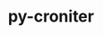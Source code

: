---
title: "py-croniter"
layout: cache
categories: [package, v0.21.2]
meta: {"versions": ["1.3.8"], "compilers": ["apple-clang@=15.0.0"], "oss": ["ventura"], "platforms": ["darwin"], "targets": ["aarch64"], "stacks": ["ml-darwin-aarch64-mps", "root"], "num_specs": 1, "num_specs_by_stack": {"root": 1, "ml-darwin-aarch64-mps": 1}}
spec_details: [{"hash": "gcraf2fuczc7tjmrd5bzmq2kuma7mqsn", "compiler": "apple-clang@=15.0.0", "versions": ["1.3.8"], "os": "ventura", "platform": "darwin", "target": "aarch64", "variants": ["build_system=python_pip"], "stacks": ["root", "ml-darwin-aarch64-mps"], "size": "-", "tarball": "https://binaries.spack.io/releases/v0.21.2/build_cache/darwin-ventura-aarch64/apple-clang-15.0.0/py-croniter-1.3.8/darwin-ventura-aarch64-apple-clang-15.0.0-py-croniter-1.3.8-gcraf2fuczc7tjmrd5bzmq2kuma7mqsn.spack"}]
---